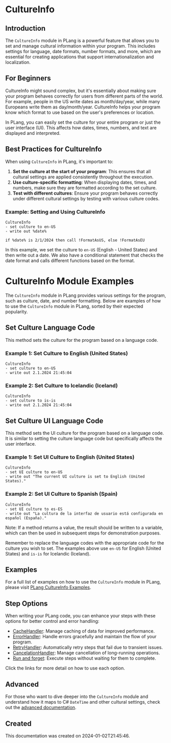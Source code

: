 
# CultureInfo

## Introduction

The `CultureInfo` module in PLang is a powerful feature that allows you to set and manage cultural information within your program. This includes settings for language, date formats, number formats, and more, which are essential for creating applications that support internationalization and localization.

## For Beginners

CultureInfo might sound complex, but it's essentially about making sure your program behaves correctly for users from different parts of the world. For example, people in the US write dates as month/day/year, while many Europeans write them as day/month/year. CultureInfo helps your program know which format to use based on the user's preferences or location.

In PLang, you can easily set the culture for your entire program or just the user interface (UI). This affects how dates, times, numbers, and text are displayed and interpreted.

## Best Practices for CultureInfo

When using `CultureInfo` in PLang, it's important to:

1. **Set the culture at the start of your program**: This ensures that all cultural settings are applied consistently throughout the execution.
2. **Use culture-specific formatting**: When displaying dates, times, and numbers, make sure they are formatted according to the set culture.
3. **Test with different cultures**: Ensure your program behaves correctly under different cultural settings by testing with various culture codes.

### Example: Setting and Using CultureInfo

```plang
CultureInfo
- set culture to en-US
- write out %date%

if %date% is 2/1/2024 then call !FormatAsUS, else !FormatAsEU
```

In this example, we set the culture to `en-US` (English - United States) and then write out a date. We also have a conditional statement that checks the date format and calls different functions based on the format.


# CultureInfo Module Examples

The `CultureInfo` module in PLang provides various settings for the program, such as culture, date, and number formatting. Below are examples of how to use the `CultureInfo` module in PLang, sorted by their expected popularity.

## Set Culture Language Code

This method sets the culture for the program based on a language code.

### Example 1: Set Culture to English (United States)

```plang
CultureInfo
- set culture to en-US
- write out 2.1.2024 21:45:04
```

### Example 2: Set Culture to Icelandic (Iceland)

```plang
CultureInfo
- set culture to is-is
- write out 2.1.2024 21:45:04
```

## Set Culture UI Language Code

This method sets the UI culture for the program based on a language code. It is similar to setting the culture language code but specifically affects the user interface.

### Example 1: Set UI Culture to English (United States)

```plang
CultureInfo
- set UI culture to en-US
- write out "The current UI culture is set to English (United States)."
```

### Example 2: Set UI Culture to Spanish (Spain)

```plang
CultureInfo
- set UI culture to es-ES
- write out "La cultura de la interfaz de usuario está configurada en español (España)."
```

Note: If a method returns a value, the result should be written to a variable, which can then be used in subsequent steps for demonstration purposes.

Remember to replace the language codes with the appropriate code for the culture you wish to set. The examples above use `en-US` for English (United States) and `is-is` for Icelandic (Iceland).


## Examples

For a full list of examples on how to use the `CultureInfo` module in PLang, please visit [PLang CultureInfo Examples](https://github.com/PLangHQ/plang/tree/main/Tests/CultureInfo).

## Step Options

When writing your PLang code, you can enhance your steps with these options for better control and error handling:

- [CacheHandler](/moduels/cacheHandler.md): Manage caching of data for improved performance.
- [ErrorHandler](/moduels/ErrorHandler.md): Handle errors gracefully and maintain the flow of your program.
- [RetryHandler](/moduels/RetryHandler.md): Automatically retry steps that fail due to transient issues.
- [CancelationHandler](/moduels/CancelationHandler.md): Manage cancellation of long-running operations.
- [Run and forget](/moduels/RunAndForget.md): Execute steps without waiting for them to complete.

Click the links for more detail on how to use each option.

## Advanced

For those who want to dive deeper into the `CultureInfo` module and understand how it maps to C# `DateTime` and other cultural settings, check out the [advanced documentation](./PLang.Modules.CultureInfoModule_advanced.md).

## Created

This documentation was created on 2024-01-02T21:45:46.
